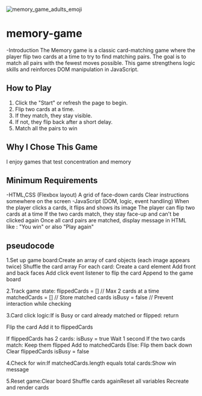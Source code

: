 ![memory_game_adults_emoji](https://github.com/user-attachments/assets/3b9bf3d0-93c7-4068-8fb8-587cf254cba4)
# memory-game
-Introduction
The Memory game is a classic card-matching game where the player flip two cards at a time to try to find matching pairs. The goal is to match all pairs with the fewest moves possible. This game strengthens logic skills and reinforces DOM manipulation in JavaScript.
##  How to Play
1. Click the "Start" or refresh the page to begin.
2. Flip two cards at a time.
3. If they match, they stay visible.
4. If not, they flip back after a short delay.
5. Match all the pairs to win
 ##  Why I Chose This Game 
I enjoy games that test concentration and memory
##  Minimum Requirements
-HTML,CSS (Flexbox layout)
  A grid of face-down cards
  Clear instructions somewhere on the screen
-JavaScript (DOM, logic, event handling)
When the player clicks a cards, it flips and shows its image
The player can flip two cards at a time
If the two cards match, they stay face-up and can't be clicked again
Once all card pairs are matched, display message in HTML like : "You win" or also "Play again"
## pseudocode 
1.Set up game board:Create an array of card objects (each image appears twice)
Shuffle the card array
For each card:
    Create a card element
    Add front and back faces
    Add click event listener to flip the card
    Append to the game board

2.Track game state: flippedCards = []      // Max 2 cards at a time
matchedCards = []      // Store matched cards
isBusy = false          // Prevent interaction while checking

3.Card click logic:If is Busy or card already matched or flipped:
    return

Flip the card
Add it to flippedCards

If flippedCards has 2 cards:
    isBusy = true
    Wait 1 second
    If the two cards match:
        Keep them flipped
        Add to matchedCards
    Else:
        Flip them back down
    Clear flippedCards
    isBusy = false

4.Check for win:If matchedCards.length equals total cards:Show win message

5.Reset game:Clear board Shuffle cards againReset all variables Recreate and render cards
